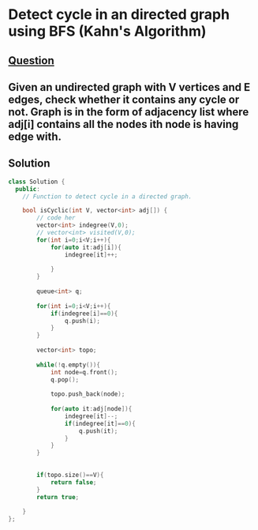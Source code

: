 # Detect cycle in an directed graph using BFS (Kahn's Algorithm)

## [Question](https://practice.geeksforgeeks.org/problems/detect-cycle-in-a-directed-graph/1)
Given an undirected graph with V vertices and E edges, check whether it contains any cycle or not. Graph is in the form of adjacency list where adj[i] contains all the nodes ith node is having edge with.
---

## Solution

```cpp
class Solution {
  public:
    // Function to detect cycle in a directed graph.

    bool isCyclic(int V, vector<int> adj[]) {
        // code her
        vector<int> indegree(V,0);
        // vector<int> visited(V,0);
        for(int i=0;i<V;i++){
            for(auto it:adj[i]){
                indegree[it]++;
                
            }
        }
        
        queue<int> q;
        
        for(int i=0;i<V;i++){
            if(indegree[i]==0){
                q.push(i);
            }
        }
        
        vector<int> topo;
        
        while(!q.empty()){
            int node=q.front();
            q.pop();
            
            topo.push_back(node);
            
            for(auto it:adj[node]){
                indegree[it]--;
                if(indegree[it]==0){
                    q.push(it);
                }
            }
        }
        
        
        if(topo.size()==V){
            return false;
        }
        return true;
        
    }
};
